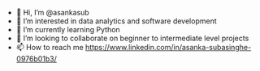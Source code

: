 - 👋 Hi, I’m @asankasub
- 👀 I’m interested in data analytics and software development
- 🌱 I’m currently learning Python
- 💞️ I’m looking to collaborate on beginner to intermediate level projects
- 📫 How to reach me https://www.linkedin.com/in/asanka-subasinghe-0976b01b3/

<!---
asankasub/asankasub is a ✨ special ✨ repository because its `README.md` (this file) appears on your GitHub profile.
You can click the Preview link to take a look at your changes.
--->
